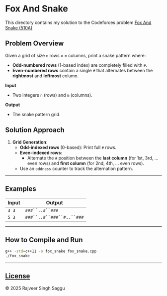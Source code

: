 # Fox And Snake
 
This directory contains my solution to the Codeforces problem [Fox And Snake (510A)](https://codeforces.com/problemset/problem/510/A)

## Problem Overview  
Given a grid of size `n` rows × `m` columns, print a snake pattern where:  
- **Odd-numbered rows** (1-based index) are completely filled with `#`.  
- **Even-numbered rows** contain a single `#` that alternates between the **rightmost** and **leftmost** column.  

**Input**  
- Two integers `n` (rows) and `m` (columns).  

**Output**  
- The snake pattern grid.  

## Solution Approach  
1. **Grid Generation**:  
   - **Odd-indexed rows** (0-based): Print full `#` rows.  
   - **Even-indexed rows**:  
     - Alternate the `#` position between the **last column** (for 1st, 3rd, ... even rows) and **first column** (for 2nd, 4th, ... even rows).  
   - Use an `oddness` counter to track the alternation pattern.  

---

## Examples  
| Input | Output          |  
|-------|-----------------|  
| `3 3` | `###``..#``###` |  
| `5 3` | `###``..#``###``#..``###` |  

---

## How to Compile and Run  
```bash  
g++ -std=c++11 -o fox_snake fox_snake.cpp  
./fox_snake  
```

---

## [License](../LICENSE.md)  
© 2025 Rajveer Singh Saggu  